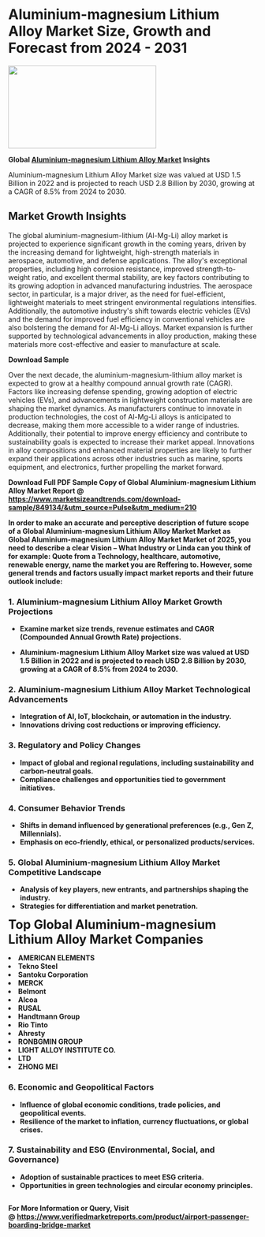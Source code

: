 <H1>Aluminium-magnesium Lithium Alloy Market Size, Growth and Forecast from 2024 - 2031</H1><img class="aligncenter size-medium wp-image-584254" src="https://thirdeyenews.in/wp-content/uploads/2024/09/Global-Market-Research-300x168.jpeg" alt="" width="300" height="168" /><p><strong>Global&nbsp;<a href="https://www.marketsizeandtrends.com/download-sample/849134/&amp;utm_source=Pulse&amp;utm_medium=210">Aluminium-magnesium Lithium Alloy Market</a> Insights</strong></p><p>Aluminium-magnesium Lithium Alloy Market size was valued at USD 1.5 Billion in 2022 and is projected to reach USD 2.8 Billion by 2030, growing at a CAGR of 8.5% from 2024 to 2030.</p><p><h2>Market Growth Insights</h2> <p>The global aluminium-magnesium-lithium (Al-Mg-Li) alloy market is projected to experience significant growth in the coming years, driven by the increasing demand for lightweight, high-strength materials in aerospace, automotive, and defense applications. The alloy's exceptional properties, including high corrosion resistance, improved strength-to-weight ratio, and excellent thermal stability, are key factors contributing to its growing adoption in advanced manufacturing industries. The aerospace sector, in particular, is a major driver, as the need for fuel-efficient, lightweight materials to meet stringent environmental regulations intensifies. Additionally, the automotive industry's shift towards electric vehicles (EVs) and the demand for improved fuel efficiency in conventional vehicles are also bolstering the demand for Al-Mg-Li alloys. Market expansion is further supported by technological advancements in alloy production, making these materials more cost-effective and easier to manufacture at scale.</p> <p><strong>Download Sample</strong></p> <p>Over the next decade, the aluminium-magnesium-lithium alloy market is expected to grow at a healthy compound annual growth rate (CAGR). Factors like increasing defense spending, growing adoption of electric vehicles (EVs), and advancements in lightweight construction materials are shaping the market dynamics. As manufacturers continue to innovate in production technologies, the cost of Al-Mg-Li alloys is anticipated to decrease, making them more accessible to a wider range of industries. Additionally, their potential to improve energy efficiency and contribute to sustainability goals is expected to increase their market appeal. Innovations in alloy compositions and enhanced material properties are likely to further expand their applications across other industries such as marine, sports equipment, and electronics, further propelling the market forward.</p> <p><strong></p><p><span class=""><strong>Download Full PDF Sample Copy of Global Aluminium-magnesium Lithium Alloy Market Report</strong> @ <a href="https://www.marketsizeandtrends.com/download-sample/849134/&amp;utm_source=Pulse&amp;utm_medium=210" target="_blank">https://www.marketsizeandtrends.com/download-sample/849134/&amp;utm_source=Pulse&amp;utm_medium=210</a></span></p><p>In order to make an accurate and perceptive description of future scope of a Global&nbsp;Aluminium-magnesium Lithium Alloy Market Market as Global&nbsp;Aluminium-magnesium Lithium Alloy Market Market of 2025, you need to describe a clear Vision &ndash; What Industry or Linda can you think of for example: Quote from a Technology, healthcare, automotive, renewable energy, name the market you are Reffering to. However, some general trends and factors usually impact market reports and their future outlook include:</p><h3>1.&nbsp;<strong>Aluminium-magnesium Lithium Alloy Market Growth Projections</strong></h3><ul><li>Examine market size trends, revenue estimates and CAGR (Compounded Annual Growth Rate) projections.</li><li><p>Aluminium-magnesium Lithium Alloy Market size was valued at USD 1.5 Billion in 2022 and is projected to reach USD 2.8 Billion by 2030, growing at a CAGR of 8.5% from 2024 to 2030.</p></li></ul><h3>2.&nbsp;<strong>Aluminium-magnesium Lithium Alloy Market Technological Advancements</strong></h3><ul><li>Integration of AI, IoT, blockchain, or automation in the industry.</li><li>Innovations driving cost reductions or improving efficiency.</li></ul><h3>3.&nbsp;<strong>Regulatory and Policy Changes</strong></h3><ul><li>Impact of global and regional regulations, including sustainability and carbon-neutral goals.</li><li>Compliance challenges and opportunities tied to government initiatives.</li></ul><h3>4.&nbsp;<strong>Consumer Behavior Trends</strong></h3><ul><li>Shifts in demand influenced by generational preferences (e.g., Gen Z, Millennials).</li><li>Emphasis on eco-friendly, ethical, or personalized products/services.</li></ul><h3>5.&nbsp;<strong>Global Aluminium-magnesium Lithium Alloy Market Competitive Landscape</strong></h3><ul><li>Analysis of key players, new entrants, and partnerships shaping the industry.</li><li>Strategies for differentiation and market penetration.</li></ul><p data-pm-slice="1 1 []"><span style="color: inherit; font-family: inherit; font-size: 25px;">Top Global Aluminium-magnesium Lithium Alloy Market Companies</span></p><div class="" data-test-id=""><p><li>AMERICAN ELEMENTS</li><li> Tekno Steel</li><li> Santoku Corporation</li><li> MERCK</li><li> Belmont</li><li> Alcoa</li><li> RUSAL</li><li> Handtmann Group</li><li> Rio Tinto</li><li> Ahresty</li><li> RONBGMIN GROUP</li><li> LIGHT ALLOY INSTITUTE CO.</li><li>LTD</li><li> ZHONG MEI</li></p></div><h3>6.&nbsp;<strong>Economic and Geopolitical Factors</strong></h3><ul><li>Influence of global economic conditions, trade policies, and geopolitical events.</li><li>Resilience of the market to inflation, currency fluctuations, or global crises.</li></ul><h3>7.&nbsp;<strong>Sustainability and ESG (Environmental, Social, and Governance)</strong></h3><ul><li>Adoption of sustainable practices to meet ESG criteria.</li><li>Opportunities in green technologies and circular economy principles.</li></ul><h2><strong style="font-size: 14px;">For More Information or Query, Visit @&nbsp;</strong><a style="background-color: #ffffff; font-size: 14px;" href="https://www.marketsizeandtrends.com/report/aluminium-magnesium-lithium-alloy-market/" target="_blank">https://www.verifiedmarketreports.com/product/airport-passenger-boarding-bridge-market</a></h2>
